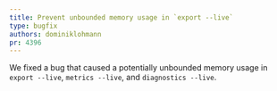 ```yaml
---
title: Prevent unbounded memory usage in `export --live`
type: bugfix
authors: dominiklohmann
pr: 4396
---
```


We fixed a bug that caused a potentially unbounded memory usage in `export
--live`, `metrics --live`, and `diagnostics --live`.
